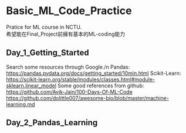 # Basic_ML_Code_Practice
Pratice for ML course in NCTU.  
希望能在Final_Project前擁有基本的ML-coding能力 

## Day_1_Getting_Started
Search some resources through Google./n
Pandas:
https://pandas.pydata.org/docs/getting_started/10min.html
Scikit-Learn:
https://scikit-learn.org/stable/modules/classes.html#module-sklearn.linear_model
Some good references from github:
https://github.com/Avik-Jain/100-Days-Of-ML-Code
https://github.com/dolittle007/awesome-bio/blob/master/machine-learning.md

## Day_2_Pandas_Learning
